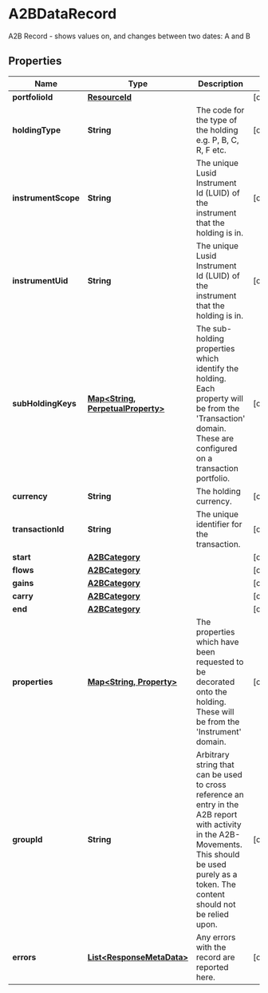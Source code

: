 

# A2BDataRecord

A2B Record - shows values on, and changes between two dates: A and B

## Properties

| Name | Type | Description | Notes |
|------------ | ------------- | ------------- | -------------|
|**portfolioId** | [**ResourceId**](ResourceId.md) |  |  [optional] |
|**holdingType** | **String** | The code for the type of the holding e.g. P, B, C, R, F etc. |  [optional] |
|**instrumentScope** | **String** | The unique Lusid Instrument Id (LUID) of the instrument that the holding is in. |  [optional] |
|**instrumentUid** | **String** | The unique Lusid Instrument Id (LUID) of the instrument that the holding is in. |  [optional] |
|**subHoldingKeys** | [**Map&lt;String, PerpetualProperty&gt;**](PerpetualProperty.md) | The sub-holding properties which identify the holding. Each property will be from the &#39;Transaction&#39; domain. These are configured on a transaction portfolio. |  [optional] |
|**currency** | **String** | The holding currency. |  [optional] |
|**transactionId** | **String** | The unique identifier for the transaction. |  [optional] |
|**start** | [**A2BCategory**](A2BCategory.md) |  |  [optional] |
|**flows** | [**A2BCategory**](A2BCategory.md) |  |  [optional] |
|**gains** | [**A2BCategory**](A2BCategory.md) |  |  [optional] |
|**carry** | [**A2BCategory**](A2BCategory.md) |  |  [optional] |
|**end** | [**A2BCategory**](A2BCategory.md) |  |  [optional] |
|**properties** | [**Map&lt;String, Property&gt;**](Property.md) | The properties which have been requested to be decorated onto the holding. These will be from the &#39;Instrument&#39; domain. |  [optional] |
|**groupId** | **String** | Arbitrary string that can be used to cross reference an entry in the A2B report with activity in the A2B-Movements. This should be used purely as a token. The content should not be relied upon. |  [optional] |
|**errors** | [**List&lt;ResponseMetaData&gt;**](ResponseMetaData.md) | Any errors with the record are reported here. |  [optional] |



